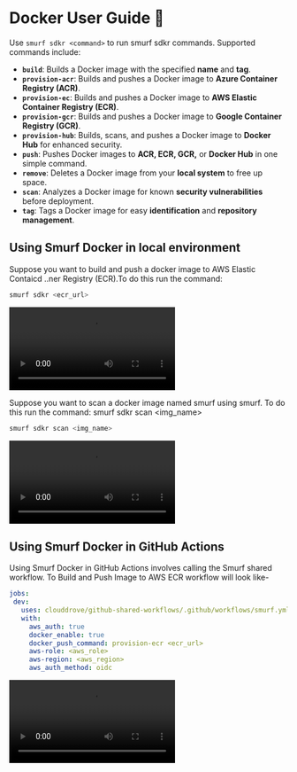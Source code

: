 # Docker User Guide 🐳

Use `smurf sdkr <command>` to run smurf sdkr commands. Supported commands include:

- **`build`**: Builds a Docker image with the specified **name** and **tag**.  
- **`provision-acr`**: Builds and pushes a Docker image to **Azure Container Registry (ACR)**.  
- **`provision-ec`**: Builds and pushes a Docker image to **AWS Elastic Container Registry (ECR)**.  
- **`provision-gcr`**: Builds and pushes a Docker image to **Google Container Registry (GCR)**.  
- **`provision-hub`**: Builds, scans, and pushes a Docker image to **Docker Hub** for enhanced security.  
- **`push`**: Pushes Docker images to **ACR, ECR, GCR,** or **Docker Hub** in one simple command.  
- **`remove`**: Deletes a Docker image from your **local system** to free up space.  
- **`scan`**: Analyzes a Docker image for known **security vulnerabilities** before deployment.  
- **`tag`**: Tags a Docker image for easy **identification** and **repository management**.   

## Using Smurf Docker in local environment
Suppose you want to build and push a docker image to AWS Elastic Contaicd ..ner Registry (ECR).To do this run the command: 
```bash
smurf sdkr <ecr_url>
```
![sdkr](gif/sdkr_ecr.mov)

Suppose you want to scan a docker image named smurf using smurf. 
To do this run the command: smurf sdkr scan <img_name>

```bash
smurf sdkr scan <img_name>
```
![sdkr](gif/sdkr_scan.mov)

## Using Smurf Docker in GitHub Actions
Using Smurf Docker in GitHub Actions involves calling the Smurf shared workflow.
To Build and Push Image to AWS ECR workflow will look like-
```yaml
jobs:
 dev:
   uses: clouddrove/github-shared-workflows/.github/workflows/smurf.yml@master
   with:
     aws_auth: true
     docker_enable: true
     docker_push_command: provision-ecr <ecr_url>
     aws-role: <aws_role>
     aws-region: <aws_region>
     aws_auth_method: oidc
```

![sdkr](gif/sdkr_provision_ecr.mov)
